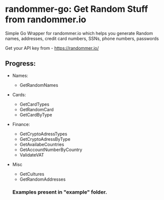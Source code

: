 # randommer-go: Get Random Stuff from randommer.io

Simple Go Wrapper for randommer.io which helps you generate Random names, addresses, credit card numbers, SSNs, phone numbers, passwords

Get your API key from - https://randommer.io/

## Progress:

- Names:
  - GetRandomNames
- Cards:

  - GetCardTypes
  - GetRandomCard
  - GetCardByType

- Finance:

  - GetCryptoAdressTypes
  - GetCryptoAdressByType
  - GetAvailabeCountries
  - GetAccountNumberByCountry
  - ValidateVAT

- Misc

  - GetCultures
  - GetRandomAddresses

  ### Examples present in "example" folder.

